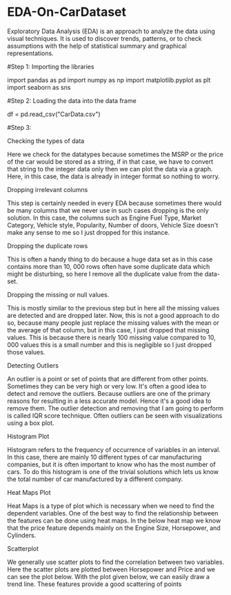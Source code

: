 # EDA-On-CarDataset
Exploratory Data Analysis (EDA) is an approach to analyze the data using visual techniques. It is used to discover trends, patterns, or to check assumptions with the help of statistical summary and graphical representations.

#Step 1:
Importing the libraries

import pandas as pd
import numpy as np
import matplotlib.pyplot as plt
import seaborn as sns

#Step 2:
Loading the data into the data frame

df = pd.read_csv("CarData.csv")

#Step 3:

Checking the types of data

Here we check for the datatypes because sometimes the MSRP or the price of the car would be stored as a string, if in that case, we have to convert that string to the integer data only then we can plot the data via a graph. Here, in this case, the data is already in integer format so nothing to worry.

Dropping irrelevant columns

This step is certainly needed in every EDA because sometimes there would be many columns that we never use in such cases dropping is the only solution. In this case, the columns such as Engine Fuel Type, Market Category, Vehicle style, Popularity, Number of doors, Vehicle Size doesn't make any sense to me so I just dropped for this instance.

Dropping the duplicate rows

This is often a handy thing to do because a huge data set as in this case contains more than 10, 000 rows often have some duplicate data which might be disturbing, so here I remove all the duplicate value from the data-set.

Dropping the missing or null values.

This is mostly similar to the previous step but in here all the missing values are detected and are dropped later. Now, this is not a good approach to do so, because many people just replace the missing values with the mean or the average of that column, but in this case, I just dropped that missing values. This is because there is nearly 100 missing value compared to 10, 000 values this is a small number and this is negligible so I just dropped those values.

Detecting Outliers

An outlier is a point or set of points that are different from other points. Sometimes they can be very high or very low. It's often a good idea to detect and remove the outliers. Because outliers are one of the primary reasons for resulting in a less accurate model. Hence it's a good idea to remove them. The outlier detection and removing that I am going to perform is called IQR score technique. Often outliers can be seen with visualizations using a box plot.

Histogram Plot

Histogram refers to the frequency of occurrence of variables in an interval. In this case, there are mainly 10 different types of car manufacturing companies, but it is often important to know who has the most number of cars. To do this histogram is one of the trivial solutions which lets us know the total number of car manufactured by a different company.

Heat Maps Plot

Heat Maps is a type of plot which is necessary when we need to find the dependent variables. One of the best way to find the relationship between the features can be done using heat maps. In the below heat map we know that the price feature depends mainly on the Engine Size, Horsepower, and Cylinders.

Scatterplot

We generally use scatter plots to find the correlation between two variables. Here the scatter plots are plotted between Horsepower and Price and we can see the plot below. With the plot given below, we can easily draw a trend line. These features provide a good scattering of points


